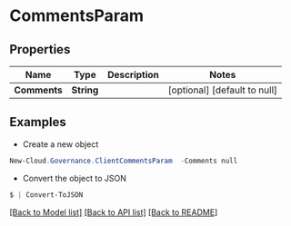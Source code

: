 # CommentsParam
## Properties

Name | Type | Description | Notes
------------ | ------------- | ------------- | -------------
**Comments** | **String** |  | [optional] [default to null]

## Examples

- Create a new object
```powershell
New-Cloud.Governance.ClientCommentsParam  -Comments null
```

- Convert the object to JSON
```powershell
$ | Convert-ToJSON
```


[[Back to Model list]](../README.md#documentation-for-models) [[Back to API list]](../README.md#documentation-for-api-endpoints) [[Back to README]](../README.md)

